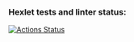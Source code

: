 ### Hexlet tests and linter status:
[![Actions Status](https://github.com/trunsib/python-project-50/actions/workflows/hexlet-check.yml/badge.svg)](https://github.com/trunsib/python-project-50/actions)
